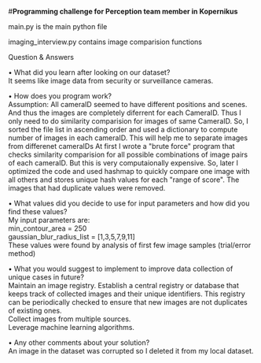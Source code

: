 #**Programming challenge for Perception team member in Kopernikus**

main.py is the main python file

imaging_interview.py contains image comparision functions

Question & Answers

• What did you learn after looking on our dataset? <br />
It seems like image data from security or surveillance cameras.

• How does you program work?<br />
Assumption: All cameraID seemed to have different positions and scenes. And thus the images are completely diferrent for each CameraID. Thus I only need to do similarity comparision for images of same CameraID. So, I sorted the file list in ascending order and used a dictionary to compute number of images in each cameraID. This will help me to separate images from differenet cameraIDs
At first I wrote a "brute force" program that checks similarity comparision for all possible combinations of image pairs of each cameraID. But this is very computaionally expensive. So, later I optimized the code and used hashmap to quickly compare one image with all others and stores unique hash values for each "range of score". The images that had duplicate values were removed.

• What values did you decide to use for input parameters and how did you find these values?<br />
My input parameters are: <br />
min_contour_area = 250 <br />
gaussian_blur_radius_list = [1,3,5,7,9,11] <br />
These values were found by analysis of first few image samples (trial/error method)<br />

• What you would suggest to implement to improve data collection of unique cases in future?<br />
Maintain an image registry. Establish a central registry or database that keeps track of collected images and their unique identifiers. This registry can be periodically checked to ensure that new images are not duplicates of existing ones.<br />
Collect images from multiple sources. <br />
Leverage machine learning algorithms. <br />

• Any other comments about your solution? <br />
An image in the dataset was corrupted so I deleted it from my local dataset. <br />
